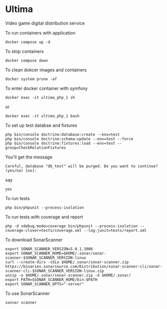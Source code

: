 # Ultima
Video game digital distribution service

To run containers with application
~~~shell
docker compose up -d
~~~

To stop containers
~~~shell
docker compose down
~~~

To clean dokcer images and containers
~~~shell
docker system prune -af
~~~

To enter docker container with symfony
~~~shell
docker exec -it ultima_php_1 sh
~~~
or
~~~shell
docker exec -it ultima_php_1 bash
~~~

To set up test databse and fixtures
~~~shell
php bin/console doctrine:database:create --env=test
php bin/console doctrine:schema:update --env=test --force
php bin/console doctrine:fixtures:load --env=test --group=CheckRelationFixtures
~~~

You'll get the message
~~~shell
Careful, database "db_test" will be purged. Do you want to continue? (yes/no) [no]:
~~~
say
~~~shell
yes
~~~

To run tests
~~~shell
php bin/phpunit --process-isolation
~~~

To run tests with coverage and report
~~~shell
php -d xdebug.mode=coverage bin/phpunit --process-isolation --coverage-clover=tests/coverage.xml --log-junit=tests/report.xml
~~~

To download SonarScanner
~~~shell
export SONAR_SCANNER_VERSION=5.0.1.3006
export SONAR_SCANNER_HOME=$HOME/.sonar/sonar-scanner-$SONAR_SCANNER_VERSION-linux
curl --create-dirs -sSLo $HOME/.sonar/sonar-scanner.zip https://binaries.sonarsource.com/Distribution/sonar-scanner-cli/sonar-scanner-cli-$SONAR_SCANNER_VERSION-linux.zip
unzip -o $HOME/.sonar/sonar-scanner.zip -d $HOME/.sonar/
export PATH=$SONAR_SCANNER_HOME/bin:$PATH
export SONAR_SCANNER_OPTS="-server"
~~~

To use SonarScanner
~~~shell
sonnar scanner
~~~

